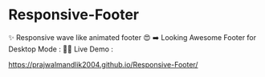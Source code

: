 # Responsive-Footer
✨ Responsive wave like animated footer 😍 
➡️ Looking Awesome Footer for Desktop Mode : 
🌈✨ Live Demo : 

https://prajwalmandlik2004.github.io/Responsive-Footer/
